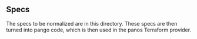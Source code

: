Specs
-----

The specs to be normalized are in this directory. These specs are then turned into pango code, which is then used in the
panos Terraform provider.

